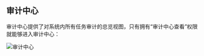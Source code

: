 ## 审计中心

审计中心提供了对系统内所有任务审计的总览视图，只有拥有“审计中心查看”权限就能够进入审计中心：

![审计中心](../assets/image-20220913195840300.png)
